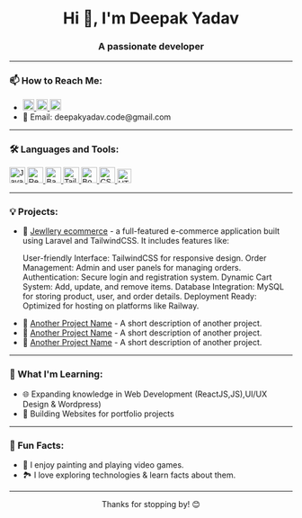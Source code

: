 <h1 align="center">Hi 👋, I'm Deepak Yadav</h1>
<h3 align="center">A passionate developer</h3>

---

<h3 align="left">📫 How to Reach Me:</h3>
<ul>
  <p>
  <li>
  <a href="https://linkedin.com/in/deepak-apk/" target="blank">
    <img src="https://img.shields.io/badge/-LinkedIn-blue?logo=linkedin&logoColor=white" alt="LinkedIn" style="width: auto; height: 20px; font-family: 'Poppins', sans-serif;"/>
  </a>
  <a href="https://www.instagram.com/your-instagram-handle/" target="blank">
    <img src="https://img.shields.io/badge/-Instagram-E4405F?logo=instagram&logoColor=white" alt="Instagram" style="width: auto; height: 20px; font-family: 'Poppins', sans-serif;" />
  </a>
 <a href="https://twitter.com/your-twitter-handle" target="blank">
    <img src="https://img.shields.io/badge/-Twitter-1DA1F2?logo=twitter&logoColor=white" alt="Twitter" style="width: auto; height: 20px; font-family: 'Poppins', sans-serif;" />
  </a>

</li>
<li>
    📧 Email: deepakyadav.code@gmail.com
  </li>
</p>
  
</ul>

---

<h3 align="left">🛠️ Languages and Tools:</h3>
<p align="left">
<a href="https://developer.mozilla.org/en-US/docs/Web/JavaScript" target="blank">
  <img src="https://img.shields.io/badge/-JavaScript-F7DF1E?logo=javascript&logoColor=black" alt="JavaScript" style="width: auto; height: 28px; font-family: 'Poppins', sans-serif;" />
</a>
<a href="https://reactjs.org/" target="blank">
  <img src="https://img.shields.io/badge/-React-61DAFB?logo=react&logoColor=black" alt="React" style="width: auto; height: 28px; font-family: 'Poppins', sans-serif;" />
</a>
<a href="https://babeljs.io/" target="blank">
  <img src="https://img.shields.io/badge/-Babel-F9DC3E?logo=babel&logoColor=white" alt="Babel" style="width: auto; height: 28px; font-family: 'Poppins', sans-serif;" />
</a>
<a href="https://tailwindcss.com/" target="blank">
  <img src="https://img.shields.io/badge/-TailwindCSS-38B2AC?logo=tailwind-css&logoColor=white" alt="TailwindCSS" style="width: auto; height: 28px; font-family: 'Poppins', sans-serif;" />
</a>
<a href="https://getbootstrap.com" target="blank">
  <img src="https://img.shields.io/badge/-Bootstrap-563D7C?logo=bootstrap&logoColor=white" alt="Bootstrap" style="width: auto; height: 28px; font-family: 'Poppins', sans-serif;" />
</a>
<a href="https://www.w3schools.com/css/" target="blank">
  <img src="https://img.shields.io/badge/-CSS3-1572B6?logo=css3&logoColor=white" alt="CSS3" style="width: auto; height: 28px; font-family: 'Poppins', sans-serif;" />
</a>
<a href="https://www.w3.org/html/" target="blank">
  <img src="https://img.shields.io/badge/-HTML5-E34F26?logo=html5&logoColor=white" alt="HTML5" style="width: auto; height: 25px; font-family: 'Poppins', sans-serif;" />
</a>
</p>

---

<h3 align="left">💡 Projects:</h3>
<ul>
  <li>
    🔗 <a href="https://github.com/deepak-apk/project1" target="_blank">Jewllery ecommerce</a> - a full-featured e-commerce application built using Laravel and TailwindCSS. It includes features like:

User-friendly Interface: TailwindCSS for responsive design.
Order Management: Admin and user panels for managing orders.
Authentication: Secure login and registration system.
Dynamic Cart System: Add, update, and remove items.
Database Integration: MySQL for storing product, user, and order details.
Deployment Ready: Optimized for hosting on platforms like Railway.
  </li>
  <li>
    🔗 <a href="https://github.com/deepak-apk/project2" target="_blank">Another Project Name</a> - A short description of another project.
  </li>
  <li>
    🔗 <a href="https://github.com/deepak-apk/project2" target="_blank">Another Project Name</a> - A short description of another project.
  </li>
  <li>
    🔗 <a href="https://github.com/deepak-apk/project2" target="_blank">Another Project Name</a> - A short description of another project.
  </li>
</ul>



---

<h3 align="left">🌱 What I'm Learning:</h3>
<ul>
  <li>🌐 Expanding knowledge in Web Development (ReactJS,JS),UI/UX Design & Wordpress) </li>
  <li>🔧 Building Websites for portfolio projects </li>
</ul>



---

<h3 align="left">🚀 Fun Facts:</h3>
<ul>
  <li>🎨 I enjoy painting and playing video games.</li>
  <li>🏞️ I love exploring technologies & learn facts about them.</li>
</ul>

---

<p align="center">Thanks for stopping by! 😊</p>




